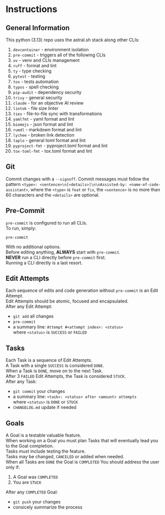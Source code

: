 # Instructions

## General Information

This python (3.13) repo uses the astral.sh stack along other CLIs:
1. `devcontainer` - environment isolation
2. `pre-commit` - triggers all of the following CLIs
3. `uv` - venv and CLIs management
4. `ruff` - format and lint
5. `ty` - type checking
6. `pytest` - testing
7. `tox` - tests automation
8. `typos` - spell checking
9. `pip-audit` - dependency security
10. `trivy` - general security
11. `claude` - for an objective AI review
12. `lintok` - file size linter
13. `ties` - file-to-file sync with transformations
14. `yamlfmt` - yaml format and lint
15. `biomejs` - json format and lint
16. `rumdl` - markdown format and lint
17. `lychee` - broken link detection
18. `taplo` - general toml format and lint
19. `pyproject-fmt` - pyproject.toml format and lint
20. `tox-toml-fmt` - tox.toml format and lint

## Git

Commit changes with a `--signoff`.
Commit messages must follow the pattern
`<type>: <sentence>\n[<details>]\n\nAssisted-by: <name-of-code-assistant>`,
where the `<type>` is `feat` or `fix`, the `<sentence>` is no more than 60
characters and the `<details>` are optional.  

## Pre-Commit

`pre-commit` is configured to run all CLIs.  
To run, simply:

```shell
pre-commit
```

With no additional options.  
Before editing anything, **ALWAYS** start with `pre-commit`.  
**NEVER** run a CLI directly before `pre-commit` first.  
Running a CLI directly is a last resort.  

## Edit Attempts

Each sequence of edits and code generation without
`pre-commit` is an Edit Attempt.  
Edit Attempts should be atomic, focused and encapsulated.  
After any Edit Attempt:  
- `git add` all changes
- `pre-commit`
- a summary line: `Attempt #<attempt index>: <status>`  
  where `<status>` is `SUCCESS` or `FAILED`

## Tasks

Each Task is a sequence of Edit Attempts.  
A Task with a single `SUCCESS` is considered `DONE`.  
When a Task is `DONE`, move on to the next Task.  
After 3 `FAILED` Edit Attempts, the Task is considered `STUCK`.  
After any Task:  
- `git commit` your changes
- a summary line: `<task>: <status> after <amount> attempts`  
  where `<status>` is `DONE` or `STUCK`
- `CHANGELOG.md` update if needed

## Goals

A Goal is a testable valuable feature.  
When working on a Goal you must plan Tasks that will
eventually lead you to the Goal completion.  
Tasks must include testing the feature.  
Tasks may be changed, `CANCELED` or added when needed.  
When all Tasks are `DONE` the Goal is `COMPLETED`
You should address the user only if:
1. A Goal was `COMPLETED`
2. You are `STUCK`

After any `COMPLETED` Goal:
- `git push` your changes
- consicely summarize the process

